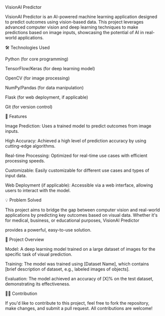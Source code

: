 VisionAI Predictor


VisionAI Predictor is an AI-powered machine learning application designed to predict outcomes using vision-based data. This project leverages advanced computer vision and deep learning techniques to make predictions based 
on image inputs, showcasing the potential of AI in real-world applications.


🛠️ Technologies Used

Python (for core programming)

TensorFlow/Keras (for deep learning model)

OpenCV (for image processing)

NumPy/Pandas (for data manipulation)

Flask (for web deployment, if applicable)

Git (for version control)

🌟 Features

Image Prediction: Uses a trained model to predict outcomes from image inputs.

High Accuracy: Achieved a high level of prediction accuracy by using cutting-edge algorithms.

Real-time Processing: Optimized for real-time use cases with efficient processing speeds.

Customizable: Easily customizable for different use cases and types of input data.

Web Deployment (if applicable): Accessible via a web interface, allowing users to interact with the model.


💡 Problem Solved

This project aims to bridge the gap between computer vision and real-world applications by predicting key outcomes based on visual data. Whether it's for medical, business, or educational purposes, VisionAI Predictor 

provides a powerful, easy-to-use solution.


📝 Project Overview

Model: A deep learning model trained on a large dataset of images for the specific task of visual prediction.

Training: The model was trained using [Dataset Name], which contains [brief description of dataset, e.g., labeled images of objects].

Evaluation: The model achieved an accuracy of [X]% on the test dataset, demonstrating its effectiveness.

👨‍💻 Contribution

If you'd like to contribute to this project, feel free to fork the repository, make changes, and submit a pull request. All contributions are welcome!
